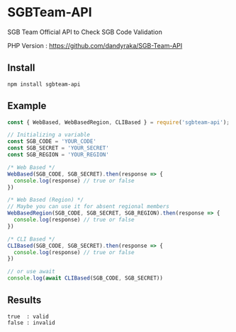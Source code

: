 # SGBTeam-API

SGB Team Official API to Check SGB Code Validation

PHP Version : https://github.com/dandyraka/SGB-Team-API

## Install

```
npm install sgbteam-api
```

## Example

```js
const { WebBased, WebBasedRegion, CLIBased } = require('sgbteam-api');

// Initializing a variable
const SGB_CODE = 'YOUR_CODE'
const SGB_SECRET = 'YOUR_SECRET'
const SGB_REGION = 'YOUR_REGION'

/* Web Based */
WebBased(SGB_CODE, SGB_SECRET).then(response => {
  console.log(response) // true or false
})

/* Web Based (Region) */
// Maybe you can use it for absent regional members
WebBasedRegion(SGB_CODE, SGB_SECRET, SGB_REGION).then(response => {
  console.log(response) // true or false
})

/* CLI Based */
CLIBased(SGB_CODE, SGB_SECRET).then(response => {
  console.log(response) // true or false
})

// or use await
console.log(await CLIBased(SGB_CODE, SGB_SECRET))
```

## Results

```
true  : valid
false : invalid
```
